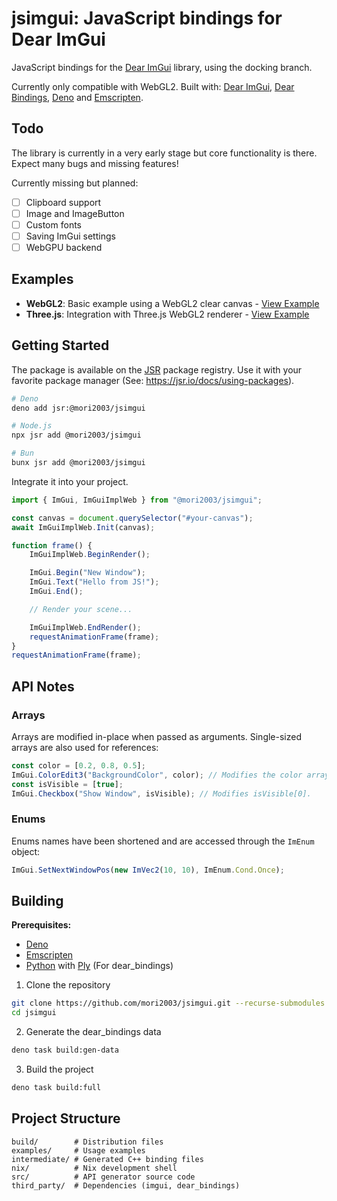 # jsimgui: JavaScript bindings for Dear ImGui

JavaScript bindings for the [Dear ImGui](https://github.com/ocornut/imgui) library, using the docking branch.

Currently only compatible with WebGL2. Built with: [Dear ImGui](https://github.com/ocornut/imgui), [Dear Bindings](https://github.com/dearimgui/dear_bindings), [Deno](https://deno.com/) and [Emscripten](https://emscripten.org/).

## Todo
The library is currently in a very early stage but core functionality is there. Expect many bugs and missing features!

Currently missing but planned:
- [ ] Clipboard support
- [ ] Image and ImageButton
- [ ] Custom fonts
- [ ] Saving ImGui settings
- [ ] WebGPU backend

## Examples

- **WebGL2**: Basic example using a WebGL2 clear canvas - [View Example](https://mori2003.github.io/jsimgui/examples/webgl/)
- **Three.js**: Integration with Three.js WebGL2 renderer - [View Example](https://mori2003.github.io/jsimgui/examples/threegl/)

## Getting Started

The package is available on the [JSR](https://jsr.io/@mori2003/jsimgui/) package registry. Use it with your favorite package manager (See: https://jsr.io/docs/using-packages).

```bash
# Deno
deno add jsr:@mori2003/jsimgui

# Node.js
npx jsr add @mori2003/jsimgui

# Bun
bunx jsr add @mori2003/jsimgui
```

Integrate it into your project.

```js
import { ImGui, ImGuiImplWeb } from "@mori2003/jsimgui";

const canvas = document.querySelector("#your-canvas");
await ImGuiImplWeb.Init(canvas);

function frame() {
    ImGuiImplWeb.BeginRender();

    ImGui.Begin("New Window");
    ImGui.Text("Hello from JS!");
    ImGui.End();

    // Render your scene...

    ImGuiImplWeb.EndRender();
    requestAnimationFrame(frame);
}
requestAnimationFrame(frame);
```

## API Notes

### Arrays

Arrays are modified in-place when passed as arguments. Single-sized arrays are also used for references:

```js
const color = [0.2, 0.8, 0.5];
ImGui.ColorEdit3("BackgroundColor", color); // Modifies the color array.
const isVisible = [true];
ImGui.Checkbox("Show Window", isVisible); // Modifies isVisible[0].
```

### Enums

Enums names have been shortened and are accessed through the `ImEnum` object:

```js
ImGui.SetNextWindowPos(new ImVec2(10, 10), ImEnum.Cond.Once);
```

## Building

**Prerequisites:**

- [Deno](https://deno.com/)
- [Emscripten](https://emscripten.org/)
- [Python](https://www.python.org/) with [Ply](https://pypi.org/project/ply/) (For dear_bindings)

1. Clone the repository

```bash
git clone https://github.com/mori2003/jsimgui.git --recurse-submodules
cd jsimgui
```

2. Generate the dear_bindings data

```bash
deno task build:gen-data
```

3. Build the project

```bash
deno task build:full
```

## Project Structure

```
build/        # Distribution files
examples/     # Usage examples
intermediate/ # Generated C++ binding files
nix/          # Nix development shell
src/          # API generator source code
third_party/  # Dependencies (imgui, dear_bindings)
```
